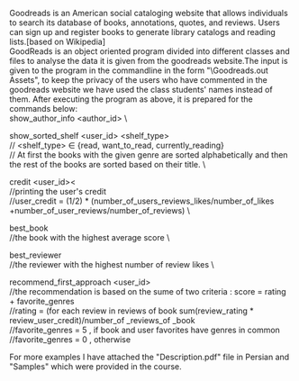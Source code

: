 Goodreads is an American social cataloging website that allows individuals to search its database of books, annotations, quotes, and reviews. 
Users can sign up and register books to generate library catalogs and reading lists.[based on Wikipedia] \
GoodReads is an object oriented program divided into different classes and files to analyse the data it is given from the goodreads website.The input is given to the
program in the commandline in the form "\Goodreads.out Assets", to keep the privacy of the users who have commented in the goodreads website we have used the class 
students' names instead of them.
After executing the program as above, it is prepared for the commands below: \
show_author_info <author_id> \

show_sorted_shelf <user_id> <shelf_type> <genre> \
// <shelf_type> ∈ {read, want_to_read, currently_reading} \
// At first the books with the given genre are sorted alphabetically and then the rest of the books are sorted based on their title. \

‫‪credit‬‬ ‫>‪<user_id>\
//printing the user's credit \
//user_credit = (1/2) * (number_of_users_reviews_likes/number_of_likes +number_of_user_reviews/number_of_reviews) \

‫‪best_book‬‬ \
//the book with the highest average score \

best_reviewer \
//the reviewer with the highest number of review likes \

recommend_first_approach <user_id> \
//the recommendation is based on the sume of two criteria : score = rating + favorite_genres \
//rating = (for each review in reviews of book sum(review_rating * review_user_credit)/number_of _reviews_of _book \
//favorite_genres = 5 , if book and user favorites have genres in common \
//favorite_genres = 0 , otherwise 

For more examples I have attached the "Description.pdf" file in Persian and "Samples" which were provided in the course. 
